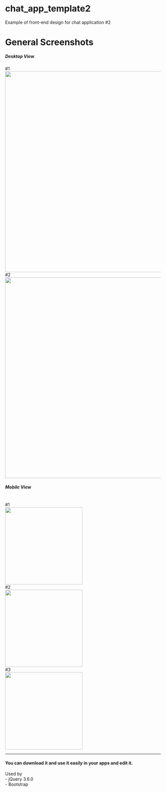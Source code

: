 # chat_app_template2
Example of front-end design for chat application #2<br>
<h1>General Screenshots</h1>
<h5>Desktop View</h5>
#1<br>
<img src="https://user-images.githubusercontent.com/81925511/168598113-8b940bf8-f59b-42bb-abfd-7b211b0c7f0d.PNG" width="650" /><br>
#2<br>
<img src="https://user-images.githubusercontent.com/81925511/168598331-60c41062-30b2-4868-9fd0-559414e97199.PNG" width="650" /><br>

<h5>Mobile View</h5><br>
#1<br>
<img src="https://user-images.githubusercontent.com/81925511/168598534-d8bc4a3c-c37b-4b96-84de-909a9993978d.PNG" width="250" /><br>
#2<br>
<img src="https://user-images.githubusercontent.com/81925511/168598631-4db09721-54c6-43fd-b88a-922695db1e67.PNG" width="250" /><br>
#3<br>
<img src="https://user-images.githubusercontent.com/81925511/168598730-a39f69fc-0539-4df9-a949-016ac123467f.PNG" width="250" /><br>
<hr>
<h4>You can download it and use it easily in your apps and edit it.</h4>
Used by<br>
- jQuery 3.6.0<br>
- Bootstrap<br>
